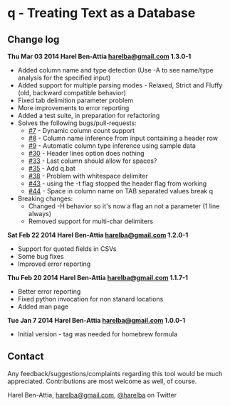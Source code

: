 # q - Treating Text as a Database

## Change log

**Thu Mar 03 2014 Harel Ben-Attia <harelba@gmail.com> 1.3.0-1**
- Added column name and type detection (Use -A to see name/type analysis for the specified input)
- Added support for multiple parsing modes - Relaxed, Strict and Fluffy (old, backward compatible behavior)
- Fixed tab delimition parameter problem
- More improvements to error reporting
- Added a test suite, in preparation for refactoring
- Solves the following bugs/pull-requests:
  - [#7](../../issues/7)  - Dynamic column count support
  - [#8](../../issues/8)  - Column name inference from input containing a header row
  - [#9](../../issues/9)  - Automatic column type inference using sample data
  - [#30](../../issues/30) - Header lines option does nothing
  - [#33](../../issues/33) - Last column should allow for spaces?
  - [#35](../../issues/35) - Add q.bat
  - [#38](../../issues/38) - Problem with whitespace delimiter
  - [#43](../../issues/43) - using the -t flag stopped the header flag from working
  - [#44](../../issues/44) - Space in column name on TAB separated values break q
- Breaking changes:
  - Changed -H behavior so it's now a flag an not a parameter (1 line always)
  - Removed support for multi-char delimiters

**Sat Feb 22 2014 Harel Ben-Attia <harelba@gmail.com> 1.2.0-1**
- Support for quoted fields in CSVs
- Some bug fixes
- Improved error reporting

**Thu Feb 20 2014 Harel Ben-Attia <harelba@gmail.com> 1.1.7-1**
- Better error reporting
- Fixed python invocation for non stanard locations
- Added man page

**Tue Jan 7 2014 Harel Ben-Attia <harelba@gmail.com> 1.0.0-1**
- Initial version - tag was needed for homebrew formula

## Contact
Any feedback/suggestions/complaints regarding this tool would be much appreciated. Contributions are most welcome as well, of course.

Harel Ben-Attia, harelba@gmail.com, [@harelba](https://twitter.com/harelba) on Twitter

